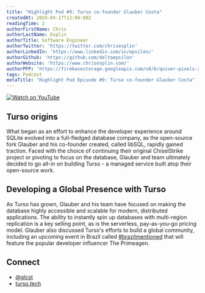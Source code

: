 ```yaml
---
title: "Highlight Pod #9: Turso co-founder Glauber Costa"
createdAt: 2024-04-17T12:00:00Z
readingTime: 2
authorFirstName: Chris
authorLastName: Esplin
authorTitle: Software Engineer
authorTwitter: 'https://twitter.com/chrisesplin'
authorLinkedIn: 'https://www.linkedin.com/in/epsilon/'
authorGithub: 'https://github.com/deltaepsilon'
authorWebsite: 'https://www.chrisesplin.com/'
authorPFP: 'https://firebasestorage.googleapis.com/v0/b/quiver-pixels-2020.appspot.com/o/F1EQ3eaBqkbEKEHBigolXIlmdut2%2F1408a808-60a6-4102-b636-08ab24041503.jpeg?alt=media&token=5f0ed5d8-c192-4aa3-a75b-3eb6cac9a552'
tags: Podcast
metaTitle: "Highlight Pod Episode #9: Turso co-founder Glauber Costa"
---
```



[![Watch on YouTube](/images/blog/podcast/9/play.png)](https://dub.sh/BbjrncD)

## Turso origins
What began as an effort to enhance the developer experience around SQLite evolved into a full-fledged database company, as the open-source fork Glauber and his co-founder created, called libSQL, rapidly gained traction. Faced with the choice of continuing their original ChiselStrike project or pivoting to focus on the database, Glauber and team ultimately decided to go all-in on building Turso - a managed service built atop their open-source work.

## Developing a Global Presence with Turso
As Turso has grown, Glauber and his team have focused on making the database highly accessible and scalable for modern, distributed applications. The ability to instantly spin up databases with multi-region replication is a key selling point, as is the serverless, pay-as-you-go pricing model. Glauber also discussed Turso's efforts to build a global community, including an upcoming event in Brazil called [#brazilmentioned](https://www.brazilmentioned.com) that will feature the popular developer influencer The Primeagen.


## Connect

- [@glcst](https://twitter.com/glcst)
- [turso.tech](https://turso.tech/)
